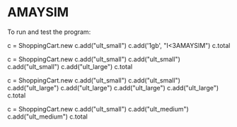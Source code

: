 # AMAYSIM

To run and test the program:

c = ShoppingCart.new
c.add("ult_small")
c.add('1gb', "I<3AMAYSIM")
c.total


c = ShoppingCart.new
c.add("ult_small")
c.add("ult_small")
c.add("ult_small")
c.add("ult_large")
c.total

c = ShoppingCart.new
c.add("ult_small")
c.add("ult_small")
c.add("ult_large")
c.add("ult_large")
c.add("ult_large")
c.add("ult_large")
c.total

c = ShoppingCart.new
c.add("ult_small")
c.add("ult_medium")
c.add("ult_medium")
c.total
